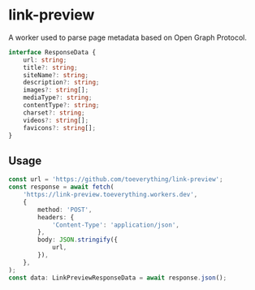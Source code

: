 # link-preview

A worker used to parse page metadata based on Open Graph Protocol.

```ts
interface ResponseData {
	url: string;
	title?: string;
	siteName?: string;
	description?: string;
	images?: string[];
	mediaType?: string;
	contentType?: string;
	charset?: string;
	videos?: string[];
	favicons?: string[];
}
```

## Usage

```ts
const url = 'https://github.com/toeverything/link-preview';
const response = await fetch(
	'https://link-preview.toeverything.workers.dev',
	{
		method: 'POST',
		headers: {
			'Content-Type': 'application/json',
		},
		body: JSON.stringify({
			url,
		}),
	},
);
const data: LinkPreviewResponseData = await response.json();
```
